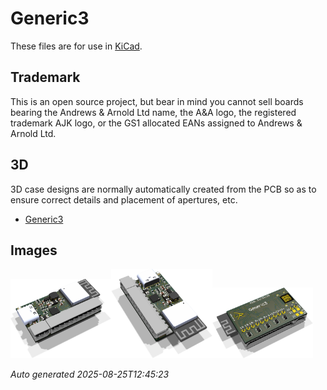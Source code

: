 # Generic3

These files are for use in [KiCad](https://www.kicad.org).

## Trademark

This is an open source project, but bear in mind you cannot sell boards bearing the Andrews & Arnold Ltd name, the A&A logo, the registered trademark AJK logo, or the GS1 allocated EANs assigned to Andrews & Arnold Ltd.

## 3D

3D case designs are normally automatically created from the PCB so as to ensure correct details and placement of apertures, etc.

- [Generic3](Generic3.stl)

## Images

<img src='Generic3.png' width=32%><img src='Generic3-90.png' width=32%><img src='Generic3-bottom.png' width=32%>

*Auto generated 2025-08-25T12:45:23*
